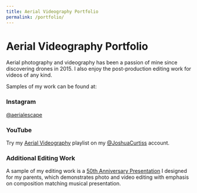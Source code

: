 ```yaml
---
title: Aerial Videography Portfolio
permalink: /portfolio/
---
```


# Aerial Videography Portfolio #

Aerial photography and videography has been a passion of mine since discovering drones in 2015. I also enjoy the post-production editing work for videos of any kind.

Samples of my work can be found at:

### Instagram
[@aerialescape](https://www.instagram.com/aerialescape)

### YouTube
Try my [Aerial Videography](http://bit.ly/aerialvideography) playlist on my [@JoshuaCurtiss](https://www.youtube.com/joshuacurtiss/videos) account.

### Additional Editing Work
A sample of my editing work is a [50th Anniversary Presentation](http://bit.ly/curtiss50th) I designed for my parents, which demonstrates photo and video editing with emphasis on composition matching musical presentation. 
